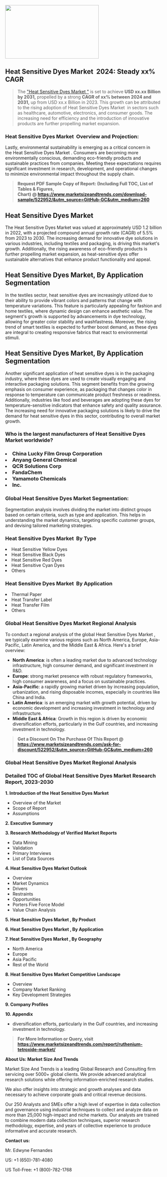 <p><img class="alignnone size-medium wp-image-20088" src="https://ffe5etoiles.com/wp-content/uploads/2024/12/MST1-300x171.png" alt="" width="300" height="171" /></p><h2 id="ember46" class="ember-view reader-text-block__heading-2">Heat Sensitive Dyes Market &nbsp;2024: Steady&nbsp;xx% CAGR</h2><blockquote id="ember47" class="ember-view reader-text-block__blockquote">The&nbsp;<a class="app-aware-link " href="https://www.marketsizeandtrends.com/download-sample/522952/&utm_source=GitHub-GC&utm_medium=260" target="_blank" data-test-app-aware-link="">"Heat Sensitive Dyes Market "</a>&nbsp;is set to achieve&nbsp;<strong>USD&nbsp;xx.xx&nbsp;Billion by 2031,</strong>&nbsp;propelled by a strong&nbsp;<strong>CAGR of&nbsp;xx% between 2024 and 2031,</strong>&nbsp;up from USD xx.x Billion in 2023. This growth can be attributed to the rising adoption of&nbsp;Heat Sensitive Dyes Market &nbsp;in sectors such as healthcare, automotive, electronics, and consumer goods. The increasing need for efficiency and the introduction of innovative products are further propelling market expansion.</blockquote><h3 id="ember48" class="ember-view reader-text-block__heading-3">Heat Sensitive Dyes Market &nbsp;Overview and Projection:</h3><p id="ember49" class="ember-view reader-text-block__paragraph">Lastly, environmental sustainability is emerging as a critical concern in the&nbsp;Heat Sensitive Dyes Market . Consumers are becoming more environmentally conscious, demanding eco-friendly products and sustainable practices from companies. Meeting these expectations requires significant investment in research, development, and operational changes to minimize environmental impact throughout the supply chain.</p><blockquote id="ember50" class="ember-view reader-text-block__blockquote"><strong>Request PDF Sample Copy of Report: (Including Full TOC, List of Tables &amp; Figures, Chart)&nbsp;@&nbsp;<strong><a href="https://www.marketsizeandtrends.com/download-sample/522952/&utm_source=GitHub-GC&utm_medium=260" target="_blank">https://www.marketsizeandtrends.com/download-sample/522952/&utm_source=GitHub-GC&utm_medium=260</a></strong></strong></blockquote><h3 class=""> <h2>Heat Sensitive Dyes Market</h2><p>The Heat Sensitive Dyes Market was valued at approximately USD 1.2 billion in 2022, with a projected compound annual growth rate (CAGR) of 5.5% from 2023 to 2030. The increasing demand for innovative dye solutions in various industries, including textiles and packaging, is driving this market's growth. Additionally, the rising awareness of eco-friendly products is further propelling market expansion, as heat-sensitive dyes offer sustainable alternatives that enhance product functionality and appeal.</p><h2>Heat Sensitive Dyes Market, By Application Segmentation</h2><p>In the textiles sector, heat sensitive dyes are increasingly utilized due to their ability to provide vibrant colors and patterns that change with temperature variations. This feature is particularly appealing for fashion and home textiles, where dynamic design can enhance aesthetic value. The segment's growth is supported by advancements in dye technology, allowing for greater color stability and washfastness. Moreover, the rising trend of smart textiles is expected to further boost demand, as these dyes are integral to creating responsive fabrics that react to environmental stimuli.</p><h2>Heat Sensitive Dyes Market, By Application Segmentation</h2><p>Another significant application of heat sensitive dyes is in the packaging industry, where these dyes are used to create visually engaging and interactive packaging solutions. This segment benefits from the growing emphasis on consumer experience, as packaging that changes color in response to temperature can communicate product freshness or readiness. Additionally, industries like food and beverages are adopting these dyes for temperature-sensitive indicators that enhance safety and quality assurance. The increasing need for innovative packaging solutions is likely to drive the demand for heat sensitive dyes in this sector, contributing to overall market growth.</p></h3><h3 id="" class="">Who is the largest manufacturers of&nbsp;Heat Sensitive Dyes Market worldwide?</h3><h3 class=""></Li><Li>China Lucky Film Group Corporation</Li><Li> Anyang General Chemical</Li><Li> QCR Solutions Corp</Li><Li> FandaChem</Li><Li> Yamamoto Chemicals</Li><Li>Inc.</h3><h3 id="ember53" class="ember-view reader-text-block__heading-3">Global&nbsp;Heat Sensitive Dyes Market Segmentation:</h3><p id="ember54" class="ember-view reader-text-block__paragraph">Segmentation analysis involves dividing the market into distinct groups based on certain criteria, such as type and application. This helps in understanding the market dynamics, targeting specific customer groups, and devising tailored marketing strategies.</p><h3 id="" class="">Heat Sensitive Dyes Market &nbsp;By Type</h3><p></Li><Li>Heat Sensitive Yellow Dyes</Li><Li> Heat Sensitive Black Dyes</Li><Li> Heat Sensitive Red Dyes</Li><Li> Heat Sensitive Cyan Dyes</Li><Li> Others</p><h3 id="" class="">Heat Sensitive Dyes Market &nbsp;By Application</h3><p class=""></Li><Li>Thermal Paper</Li><Li> Heat Transfer Label</Li><Li> Heat Transfer Film</Li><Li> Others</p><h3 id="ember62" class="ember-view reader-text-block__heading-3">Global Heat Sensitive Dyes Market Regional Analysis</h3><p id="ember63" class="ember-view reader-text-block__paragraph">To conduct a regional analysis of the global Heat Sensitive Dyes Market , we typically examine various regions such as North America, Europe, Asia-Pacific, Latin America, and the Middle East &amp; Africa. Here's a brief overview:</p><ul><li><strong>North America</strong>: is often a leading market due to advanced technology infrastructure, high consumer demand, and significant investment in R&amp;D.</li><li><strong>Europe</strong>: strong market presence with robust regulatory frameworks, high consumer awareness, and a focus on sustainable practices.</li><li><strong>Asia-Pacific</strong>: a rapidly growing market driven by increasing population, urbanization, and rising disposable incomes, especially in countries like China and India.</li><li><strong>Latin America</strong>: is an emerging market with growth potential, driven by economic development and increasing investment in technology and infrastructure.</li><li><strong>Middle East &amp; Africa</strong>: Growth in this region is driven by economic diversification efforts, particularly in the Gulf countries, and increasing investment in technology.</li></ul><blockquote id="ember61" class="ember-view reader-text-block__blockquote"><strong>Get a Discount On The Purchase Of This Report @ <strong><a href="https://html-cleaner.com/" target="">https://www.marketsizeandtrends.com/ask-for-discount/522952/&utm_source=GitHub-GC&utm_medium=260</a></strong></strong></blockquote><h3 id="ember62" class="ember-view reader-text-block__heading-3">Global Heat Sensitive Dyes Market Regional Analysis</h3><h3 id="" class="">Detailed TOC of Global Heat Sensitive Dyes Market Research Report, 2023-2030</h3><p id="" class=""><strong>1. Introduction of the Heat Sensitive Dyes Market </strong></p><ul><li>Overview of the Market</li><li>Scope of Report</li><li>Assumptions</li></ul><p id="" class=""><strong>2. Executive Summary</strong></p><p id="" class=""><strong>3. Research Methodology of Verified Market Reports</strong></p><ul><li>Data Mining</li><li>Validation</li><li>Primary Interviews</li><li>List of Data Sources</li></ul><p id="" class=""><strong>4. Heat Sensitive Dyes Market Outlook</strong></p><ul><li>Overview</li><li>Market Dynamics</li><li>Drivers</li><li>Restraints</li><li>Opportunities</li><li>Porters Five Force Model</li><li>Value Chain Analysis</li></ul><p id="" class=""><strong>5. Heat Sensitive Dyes Market , By Product</strong></p><p id="" class=""><strong>6. Heat Sensitive Dyes Market , By Application</strong></p><p id="" class=""><strong>7. Heat Sensitive Dyes Market , By Geography</strong></p><ul><li>North America</li><li>Europe</li><li>Asia Pacific</li><li>Rest of the World</li></ul><p id="" class=""><strong>8. Heat Sensitive Dyes Market Competitive Landscape</strong></p><ul><li>Overview</li><li>Company Market Ranking</li><li>Key Development Strategies</li></ul><p id="" class=""><strong>9. Company Profiles</strong></p><p id="" class=""><strong>10. Appendix</strong></p><ul><li>diversification efforts, particularly in the Gulf countries, and increasing investment in technology.</li></ul><blockquote id="ember65" class="ember-view reader-text-block__blockquote"><strong>For More Information or Query, visit <strong><strong><a href="https://html-cleaner.com/" target="">https://www.marketsizeandtrends.com/report/ruthenium-tetroxide-market/</a></strong></strong></strong></blockquote><p id="" class=""><strong>About Us: Market Size And Trends</strong></p><p id="" class="">Market Size And Trends is a leading Global Research and Consulting firm servicing over 5000+ global clients. We provide advanced analytical research solutions while offering information-enriched research studies.</p><p id="" class="">We also offer insights into strategic and growth analyses and data necessary to achieve corporate goals and critical revenue decisions.</p><p id="" class="">Our 250 Analysts and SMEs offer a high level of expertise in data collection and governance using industrial techniques to collect and analyze data on more than 25,000 high-impact and niche markets. Our analysts are trained to combine modern data collection techniques, superior research methodology, expertise, and years of collective experience to produce informative and accurate research.</p><p id="" class=""><strong>Contact us:</strong></p><p id="" class="">Mr. Edwyne Fernandes</p><p id="" class="">US: +1 (650)-781-4080</p><p id="" class="">US Toll-Free: +1 (800)-782-1768</p>
